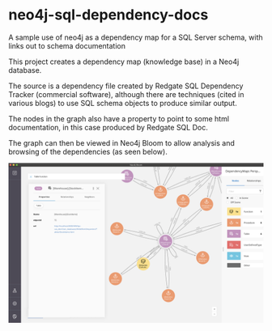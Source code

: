 # neo4j-sql-dependency-docs
A sample use of neo4j as a dependency map for a SQL Server schema, with links out to schema documentation

This project creates a dependency map (knowledge base) in a Neo4j database. 

The source is a dependency file created by Redgate SQL Dependency Tracker (commercial software), although there are techniques (cited in various blogs) to use SQL schema objects to produce similar output.

The nodes in the graph also have a property to point to some html documentation, in this case produced by Redgate SQL Doc.

The graph can then be viewed in Neo4j Bloom to allow analysis and browsing of the dependencies (as seen below).

![Bloom image](bloom.png)
